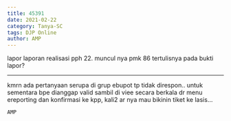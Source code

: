 ```yaml
---
title: 45391
date: 2021-02-22
category: Tanya-SC
tags: DJP Online
author: AMP
---
```


lapor laporan realisasi pph 22. muncul nya pmk 86 tertulisnya pada bukti lapor?

---

kmrn ada pertanyaan serupa di grup ebupot tp tidak direspon.. untuk sementara bpe dianggap valid sambil di viee secara berkala dr menu ereporting dan konfirmasi ke kpp, kali2 ar nya mau bikinin tiket ke lasis...

`AMP`
